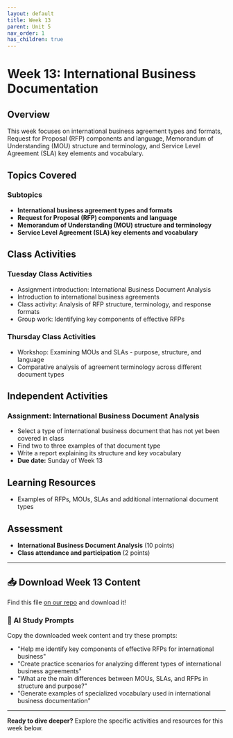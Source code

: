 ```yaml
---
layout: default
title: Week 13
parent: Unit 5
nav_order: 1
has_children: true
---
```


# Week 13: International Business Documentation

## Overview

This week focuses on international business agreement types and formats, Request for Proposal (RFP) components and language, Memorandum of Understanding (MOU) structure and terminology, and Service Level Agreement (SLA) key elements and vocabulary.

## Topics Covered

### Subtopics
- **International business agreement types and formats**
- **Request for Proposal (RFP) components and language**
- **Memorandum of Understanding (MOU) structure and terminology**
- **Service Level Agreement (SLA) key elements and vocabulary**

## Class Activities

### Tuesday Class Activities
- Assignment introduction: International Business Document Analysis
- Introduction to international business agreements
- Class activity: Analysis of RFP structure, terminology, and response formats
- Group work: Identifying key components of effective RFPs

### Thursday Class Activities
- Workshop: Examining MOUs and SLAs - purpose, structure, and language
- Comparative analysis of agreement terminology across different document types

## Independent Activities

### Assignment: International Business Document Analysis
- Select a type of international business document that has not yet been covered in class
- Find two to three examples of that document type
- Write a report explaining its structure and key vocabulary
- **Due date:** Sunday of Week 13

## Learning Resources

- Examples of RFPs, MOUs, SLAs and additional international document types

## Assessment

- **International Business Document Analysis** (10 points)
- **Class attendance and participation** (2 points)

---

## 📥 Download Week 13 Content
Find this file [on our repo](https://github.com/alainamb/uic_tr35-business-english-II/blob/main/unit5/week13/week13-overview.md) and download it!

### 🤖 AI Study Prompts
Copy the downloaded week content and try these prompts:
- "Help me identify key components of effective RFPs for international business"
- "Create practice scenarios for analyzing different types of international business agreements"
- "What are the main differences between MOUs, SLAs, and RFPs in structure and purpose?"
- "Generate examples of specialized vocabulary used in international business documentation"

---

**Ready to dive deeper?** Explore the specific activities and resources for this week below.
